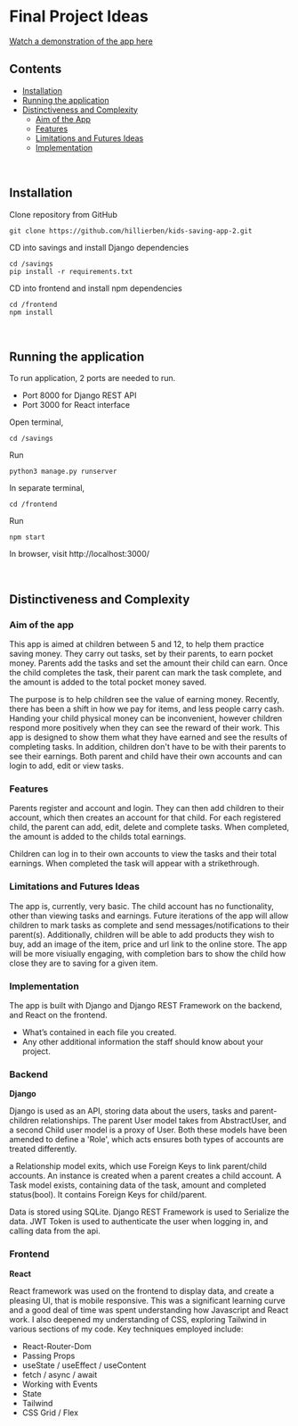 # Final Project Ideas

<a href="https://www.youtube.com/watch?v=uCQTjrl2_qs">Watch a demonstration of the app here</a>



## Contents

- [Installation](#installation)
- [Running the application](#running-the-application)
- [Distinctiveness and Complexity](#distinctiveness-and-complexity)
    - [Aim of the App](#aim-of-the-app)
    - [Features](#features)
    - [Limitations and Futures Ideas](#limitations-and-futures-ideas)
    - [Implementation](#implementation)

<br>

## Installation

Clone repository from GitHub
```
git clone https://github.com/hillierben/kids-saving-app-2.git

```

CD into savings and install Django dependencies 
```
cd /savings
pip install -r requirements.txt
```

CD into frontend and install npm dependencies
```
cd /frontend
npm install
```
<br/>

## Running the application

To run application, 2 ports are needed to run.
- Port 8000 for Django REST API
- Port 3000 for React interface

Open terminal, 
```
cd /savings
```
Run
```
python3 manage.py runserver
```

In separate terminal,
```
cd /frontend
```
Run
```
npm start
```

In browser, visit http://localhost:3000/

<br/>




## Distinctiveness and Complexity

### Aim of the app

This app is aimed at children between 5 and 12, to help them practice saving money. They carry out tasks, set by their parents, to earn pocket money. Parents add the tasks and set the amount their child can earn. Once the child completes the task, their parent can mark the task complete, and the amount is added to the total pocket money saved. 

The purpose is to help children see the value of earning money. Recently, there has been a shift in how we pay for items, and less people carry cash. Handing your child physical money can be inconvenient, however children respond more positively when they can see the reward of their work. This app is designed to show them what they have earned and see the results of completing tasks. In addition, children don't have to be with their parents to see their earnings. Both parent and child have their own accounts and can login to add, edit or view tasks. 


### Features

Parents register and account and login. They can then add children to their account, which then creates an account for that child. For each registered child, the parent can add, edit, delete and complete tasks. When completed, the amount is added to the childs total earnings.

Children can log in to their own accounts to view the tasks and their total earnings. When completed the task will appear with a strikethrough. 


### Limitations and Futures Ideas

The app is, currently, very basic. The child account has no functionality, other than viewing tasks and earnings. Future iterations of the app will allow children to mark tasks as complete and send messages/notifications to their parent(s). Additionally, children will be able to add products they wish to buy, add an image of the item, price and url link to the online store. The app will be more visiually engaging, with completion bars to show the child how close they are to saving for a given item. 


### Implementation

The app is built with Django and Django REST Framework on the backend, and React on the frontend. 

- What’s contained in each file you created.
- Any other additional information the staff should know about your project.


### Backend

**Django**


Django is used as an API, storing data about the users, tasks and parent-children relationships. The parent User model takes from AbstractUser, and a second Child user model is a proxy of User. Both these models have been amended to define a 'Role', which acts ensures both types of accounts are treated differently. 

a Relationship model exits, which use Foreign Keys to link parent/child accounts. An instance is created when a parent creates a child account. A Task model exists, containing data of the task, amount and completed status(bool). It contains Foreign Keys for child/parent.

Data is stored using SQLite. Django REST Framework is used to Serialize the data. JWT Token is used to authenticate the user when logging in, and calling data from the api. 


### Frontend

**React**

React framework was used on the frontend to display data, and create a pleasing UI, that is mobile responsive. This was a significant learning curve and a good deal of time was spent understanding how Javascript and React work. I also deepened my understanding of CSS, exploring Tailwind in various sections of my code. Key techniques employed include:
- React-Router-Dom
- Passing Props
- useState / useEffect / useContent
- fetch / async / await
- Working with Events
- State
- Tailwind
- CSS Grid / Flex

















